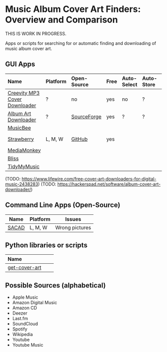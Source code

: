 # Music Album Cover Art Finders: Overview and Comparison
THIS IS WORK IN PROGRESS.

Apps or scripts for searching for or automatic finding and downloading of music album cover art.
## GUI Apps
| Name | Platform | Open-Source | Free | Auto-Select | Auto-Store | Bulk | Remarks |
| :--- | :-- | :-- | :-- | :-- | :-- | :-- | :-- |
| [Creevity MP3 Cover Downloader](https://www.creevity.com/mp3coverdownloader/) | ? | no | yes | no | ? | no | |
| [Album Art Downloader](https://sourceforge.net/projects/album-art/) | ? | [SourceForge](https://sourceforge.net/projects/album-art/)  | yes | ? | ? | ? | Custom sources |
| [MusicBee](https://getmusicbee.com/) |
| [Strawberry](https://www.strawberrymusicplayer.org/) | L, M, W | [GitHub](https://github.com/strawberrymusicplayer/strawberry) | yes | ||| Music player |
| [MediaMonkey](https://www.mediamonkey.com/) |
| [Bliss](https://www.blisshq.com/) |
| [TidyMyMusic](https://www.wondershare.net/ad/tidymymusic-mac/) |

(TODO: https://www.lifewire.com/free-cover-art-downloaders-for-digital-music-2438283)
(TODO: https://hackerspad.net/software/album-cover-art-downloader/)

## Command Line Apps (Open-Source)
| Name | Platform | Issues |
| ---- | ---- | --- |
| [SACAD](https://github.com/desbma/sacad) | L, M, W | Wrong pictures |
## Python libraries or scripts
| Name | | |
| :-- |:-- |:-- |
|[get-cover-art](https://pypi.org/project/get-cover-art/)||

## Possible Sources (alphabetical)
- Apple Music
- Amazon Digital Music
- Amazon CD
- Deezer
- Last.fm
- SoundCloud
- Spotify
- Wikipedia
- Youtube
- Youtube Music
